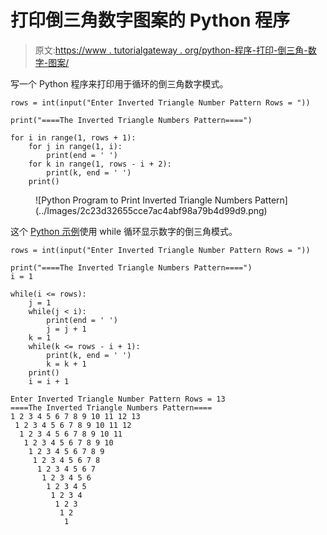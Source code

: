 # 打印倒三角数字图案的 Python 程序

> 原文:[https://www . tutorialgateway . org/python-程序-打印-倒三角-数字-图案/](https://www.tutorialgateway.org/python-program-to-print-inverted-triangle-numbers-pattern/)

写一个 Python 程序来打印用于循环的倒三角数字模式。

```
rows = int(input("Enter Inverted Triangle Number Pattern Rows = "))

print("====The Inverted Triangle Numbers Pattern====")

for i in range(1, rows + 1):
    for j in range(1, i):
        print(end = ' ')
    for k in range(1, rows - i + 2):
        print(k, end = ' ')
    print()
```

<figure class="wp-block-image size-large">![Python Program to Print Inverted Triangle Numbers Pattern](../Images/2c23d32655cce7ac4abf98a79b4d99d9.png)</figure>

这个 [Python 示例](https://www.tutorialgateway.org/python-programming-examples/)使用 while 循环显示数字的倒三角模式。

```
rows = int(input("Enter Inverted Triangle Number Pattern Rows = "))

print("====The Inverted Triangle Numbers Pattern====")
i = 1

while(i <= rows):
    j = 1
    while(j < i):
        print(end = ' ')
        j = j + 1
    k = 1
    while(k <= rows - i + 1):
        print(k, end = ' ')
        k = k + 1
    print()
    i = i + 1
```

```
Enter Inverted Triangle Number Pattern Rows = 13
====The Inverted Triangle Numbers Pattern====
1 2 3 4 5 6 7 8 9 10 11 12 13 
 1 2 3 4 5 6 7 8 9 10 11 12 
  1 2 3 4 5 6 7 8 9 10 11 
   1 2 3 4 5 6 7 8 9 10 
    1 2 3 4 5 6 7 8 9 
     1 2 3 4 5 6 7 8 
      1 2 3 4 5 6 7 
       1 2 3 4 5 6 
        1 2 3 4 5 
         1 2 3 4 
          1 2 3 
           1 2 
            1 
```